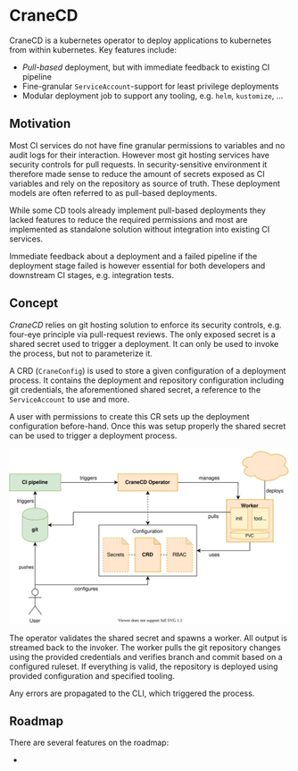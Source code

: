 # CraneCD

CraneCD is a kubernetes operator to deploy applications to
kubernetes from within kubernetes. Key features include:

* _Pull-based_ deployment, but with immediate feedback to existing CI pipeline
* Fine-granular `ServiceAccount`-support for least privilege deployments
* Modular deployment job to support any tooling, e.g. `helm`, `kustomize`, ...

## Motivation

Most CI services do not have fine granular permissions to variables and no
audit logs for their interaction. However most git hosting services have
security controls for pull requests.
In security-sensitive environment it therefore made sense to reduce the amount
of secrets exposed as CI variables and rely on the repository as source of
truth. These deployment models are often referred to as pull-based deployments.

While some CD tools already implement pull-based deployments they lacked
features to reduce the required permissions and most are implemented as
standalone solution without integration into existing CI services.

Immediate feedback about a deployment and a failed pipeline if the deployment
stage failed is however essential for both developers and downstream CI stages,
e.g. integration tests.

## Concept

_CraneCD_ relies on git hosting solution to enforce its security controls, e.g.
four-eye principle via pull-request reviews.
The only exposed secret is a shared secret used to trigger a deployment.
It can only be used to invoke the process, but not to parameterize it.

A CRD (`CraneConfig`) is used to store a given configuration of a deployment
process. It contains the deployment and repository configuration including git
credentials, the aforementioned shared secret, a reference to the
`ServiceAccount` to use and more.

A user with permissions to create this CR sets up the deployment configuration
before-hand. Once this was setup properly the shared secret can be used to
trigger a deployment process.

![Basic overview of CraneCD](./docs/overview.svg)

The operator validates the shared secret and spawns a worker. All output is
streamed back to the invoker. The worker pulls the git repository changes using
the provided credentials and verifies branch and commit based on a configured
ruleset. If everything is valid, the repository is deployed using provided
configuration and specified tooling.

Any errors are propagated to the CLI, which triggered the process.

## Roadmap

There are several features on the roadmap:

*
